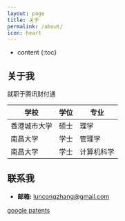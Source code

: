 ```yaml
---
layout: page
title: 关于
permalink: /about/
icon: heart
---
```


* content
{:toc}

## 关于我

就职于腾讯财付通

|  学校   | 学位  | 专业  |
|  ----  | ----  | ----   |
| 香港城市大学 | 硕士  | 理学  |
| 南昌大学  | 学士  | 管理学  |
| 南昌大学  | 学士  | 计算机科学  |

## 联系我

* **邮箱:** luncongzhang@gmail.com
  
[google patents](https://patents.google.com/?inventor=%E5%BC%A0%E4%BC%A6%E8%81%AA)

